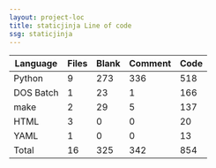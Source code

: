 ```yaml
---
layout: project-loc
title: staticjinja Line of code
ssg: staticjinja
---
```

<div class="table-responsive">
<table class="table">
<thead><tr>
<th>Language</th>
<th>Files</th>
<th>Blank</th>
<th>Comment</th>
<th>Code</th>
</tr></thead><tbody>
<tr><td>Python</td><td> 9</td><td> 273</td><td> 336</td><td> 518</td></tr>
<tr><td>DOS Batch</td><td> 1</td><td> 23</td><td> 1</td><td> 166</td></tr>
<tr><td>make</td><td> 2</td><td> 29</td><td> 5</td><td> 137</td></tr>
<tr><td>HTML</td><td> 3</td><td> 0</td><td> 0</td><td> 20</td></tr>
<tr><td>YAML</td><td> 1</td><td> 0</td><td> 0</td><td> 13</td></tr>
<tr><td>Total</td><td>16</td><td>325</td><td>342</td><td>854</td></tr>
</tbody></table></div>
